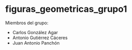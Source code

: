 # figuras_geometricas_grupo1

Miembros del grupo:
  - Carlos González Agar
  - Antonio Gutiérrez Cáceres
  - Juan Antonio Panchón
